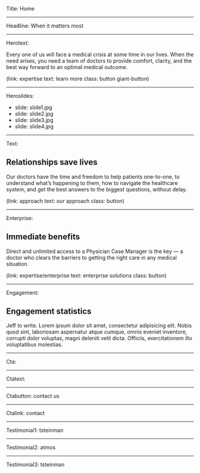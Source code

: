 Title: Home

----

Headline: When it matters most

----

Herotext:

Every one of us will face a medical crisis at some time in our lives. When the need arises, you need a team of doctors to provide comfort, clarity, and the best way forward to an optimal medical outcome.  

(link: expertise text: learn more class: button giant-button)

----

Heroslides:

-
  slide: slide1.jpg
-
  slide: slide2.jpg
-
  slide: slide3.jpg
-
  slide: slide4.jpg

----

Text:

## Relationships save lives

Our doctors have the time and freedom to help patients one-to-one, to understand what’s happening to them, how to navigate the healthcare system, and get the best answers to the biggest questions, without delay.

(link: approach text: our approach class: button)

----

Enterprise:

## Immediate benefits

Direct and unlimited access to a Physician Case Manager is the key — a doctor who clears the barriers to getting the right care in any medical situation.

(link: expertise/enterprise text: enterprise solutions class: button)

----

Engagement:

## Engagement statistics

Jeff to write. Lorem ipsum dolor sit amet, consectetur adipisicing elit. Nobis quod sint, laboriosam aspernatur atque cumque, omnis eveniet inventore, corrupti dolor voluptas, magni deleniti velit dicta. Officiis, exercitationem illo voluptatibus molestias.

----

Cta:

----

Ctatext:

----

Ctabutton: contact us

----

Ctalink: contact

----

Testimonial1: tsteinman

----

Testimonial2: atmos

----

Testimonial3: tsteinman
